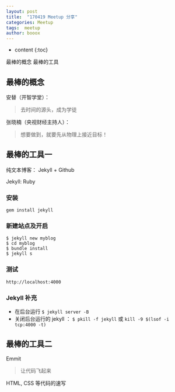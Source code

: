 ```yaml
---
layout: post
title:  "170419 Meetup 分享"
categories: Meetup
tags:  meetup
author: booox
---
```


* content
{:toc}

最棒的概念
最棒的工具



## 最棒的概念

安替（开智学堂）：

> 去时间的源头，成为学徒

张晓楠（央视财经主持人）：

> 想要做到，就要先从物理上接近目标！


## 最棒的工具一

纯文本博客： Jekyll + Github

Jekyll: Ruby

### 安装

`gem install jekyll`

### 新建站点及开启

```
$ jekyll new myblog
$ cd myblog
$ bundle install
$ jekyll s
```

### 测试

`http://localhost:4000`

### Jekyll 补充

* 在后台运行 `$ jekyll server -B`
* 关闭后台运行的 jekyll ： `$ pkill -f jekyll` 或 `kill -9 $(lsof -i tcp:4000 -t)`


## 最棒的工具二

Emmit

> 让代码飞起来

HTML, CSS 等代码的速写
